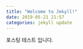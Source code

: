 ```yaml
---
title: "Welcome to Jekyll!"
date: 2019-05-21 21:57
categories: jekyll update
---
```



포스팅 테스트 입니다.
